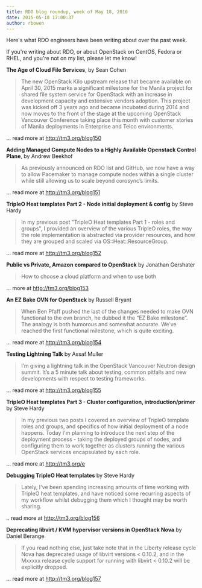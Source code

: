 ```yaml
---
title: RDO blog roundup, week of May 18, 2016
date: 2015-05-18 17:00:37
author: rbowen
---
```


Here's what RDO engineers have been writing about over the past week.

If you're writing about RDO, or about OpenStack on CentOS, Fedora or RHEL, and you're not on my list, please let me know!


**The Age of Cloud File Services**, by Sean Cohen

> The new OpenStack Kilo upstream release that became available on April 30, 2015 marks a significant milestone for the Manila project for shared file system service for OpenStack with an increase in development capacity and extensive vendors adoption. This project was kicked off 3 years ago and became incubated during 2014 and now moves to the front of the stage at the upcoming OpenStack Vancouver Conference taking place this month with customer stories of Manila deployments in Enterprise and Telco environments.

... read more at http://tm3.org/blog150

**Adding Managed Compute Nodes to a Highly Available Openstack Control Plane**, by Andrew Beekhof

> As previously announced on RDO list and GitHub, we now have a way to allow Pacemaker to manage compute nodes within a single cluster while still allowing us to scale beyond corosync’s limits.

... read more at http://tm3.org/blog151

**TripleO Heat templates Part 2 - Node initial deployment & config** by Steve Hardy

> In my previous post "TripleO Heat templates Part 1 - roles and groups", I provided an overview of the various TripleO roles, the way the role implementation is abstracted via provider resources, and how they are grouped and scaled via OS::Heat::ResourceGroup.

... read more at http://tm3.org/blog152

**Public vs Private, Amazon compared to OpenStack** by Jonathan Gershater 

> How to choose a cloud platform and when to use both

... more at http://tm3.org/blog153

**An EZ Bake OVN for OpenStack** by Russell Bryant

> When Ben Pfaff pushed the last of the changes needed to make OVN functional to the ovn branch, he dubbed it the “EZ Bake milestone”.  The analogy is both humorous and somewhat accurate.  We’ve reached the first functional milestone, which is quite exciting.

... read more at http://tm3.org/blog154

**Testing Lightning Talk** by Assaf Muller

> I’m giving a lightning talk in the OpenStack Vancouver Neutron design summit. It’s a 5 minute talk about testing, common pitfalls and new developments with respect to testing frameworks.

... read more at http://tm3.org/blog155

**TripleO Heat templates Part 3 - Cluster configuration, introduction/primer** by Steve Hardy

> In my previous two posts I covered an overview of TripleO template roles and groups, and specifics of how initial deployment of a node happens.  Today I'm planning to introduce the next step of the deployment process - taking the deployed groups of nodes, and configuring them to work together as clusters running the various OpenStack services encapsulated by each role.

... read more at http://tm3.org/e

**Debugging TripleO Heat templates** by Steve Hardy

> Lately, I've been spending increasing amounts of time working with TripleO heat templates, and have noticed some recurring aspects of my workflow whilst debugging them which I thought may be worth sharing.

.. read more at http://tm3.org/blog156

**Deprecating libvirt / KVM hypervisor versions in OpenStack Nova** by Daniel Berange

> If you read nothing else, just take note that in the Liberty release cycle Nova has deprecated usage of libvirt versions < 0.10.2, and in the Mxxxxx release cycle support for running with libvirt < 0.10.2 will be explicitly dropped.

... read more at http://tm3.org/blog157

